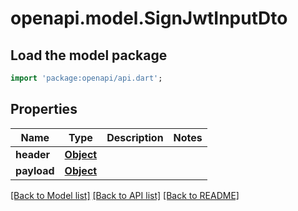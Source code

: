 # openapi.model.SignJwtInputDto

## Load the model package

```dart
import 'package:openapi/api.dart';
```

## Properties

| Name        | Type              | Description | Notes |
| ----------- | ----------------- | ----------- | ----- |
| **header**  | [**Object**](.md) |             |
| **payload** | [**Object**](.md) |             |

[[Back to Model list]](../README.md#documentation-for-models) [[Back to API list]](../README.md#documentation-for-api-endpoints) [[Back to README]](../README.md)
